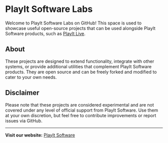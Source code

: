 # PlayIt Software Labs

Welcome to PlayIt Software Labs on GitHub! This space is used to showcase useful open-source projects that can be used alongside PlayIt Software products, such as [PlayIt Live](https://www.playitsoftware.com/Products/Live).

## About
These projects are designed to extend functionality, integrate with other systems, or provide additional utilities that complement PlayIt Software products. They are open source and can be freely forked and modified to cater to your own needs.

## Disclaimer
Please note that these projects are considered experimental and are not covered under any level of official support from PlayIt Software. Use them at your own discretion, but feel free to contribute improvements or report issues via GitHub.

---
**Visit our website:** [PlayIt Software](https://www.playitsoftware.com/)
